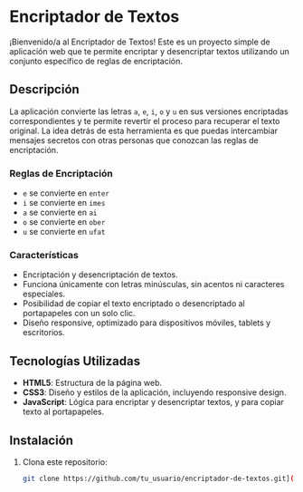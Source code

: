 # Encriptador de Textos

¡Bienvenido/a al Encriptador de Textos! Este es un proyecto simple de aplicación web que te permite encriptar y desencriptar textos utilizando un conjunto específico de reglas de encriptación.

## Descripción

La aplicación convierte las letras `a`, `e`, `i`, `o` y `u` en sus versiones encriptadas correspondientes y te permite revertir el proceso para recuperar el texto original. La idea detrás de esta herramienta es que puedas intercambiar mensajes secretos con otras personas que conozcan las reglas de encriptación.

### Reglas de Encriptación

- `e` se convierte en `enter`
- `i` se convierte en `imes`
- `a` se convierte en `ai`
- `o` se convierte en `ober`
- `u` se convierte en `ufat`

### Características

- Encriptación y desencriptación de textos.
- Funciona únicamente con letras minúsculas, sin acentos ni caracteres especiales.
- Posibilidad de copiar el texto encriptado o desencriptado al portapapeles con un solo clic.
- Diseño responsive, optimizado para dispositivos móviles, tablets y escritorios.

## Tecnologías Utilizadas

- **HTML5**: Estructura de la página web.
- **CSS3**: Diseño y estilos de la aplicación, incluyendo responsive design.
- **JavaScript**: Lógica para encriptar y desencriptar textos, y para copiar texto al portapapeles.

## Instalación

1. Clona este repositorio:

   ```bash
   git clone https://github.com/tu_usuario/encriptador-de-textos.git](https://github.com/BastianPerezG/desafio_encriptador_alura_latam

